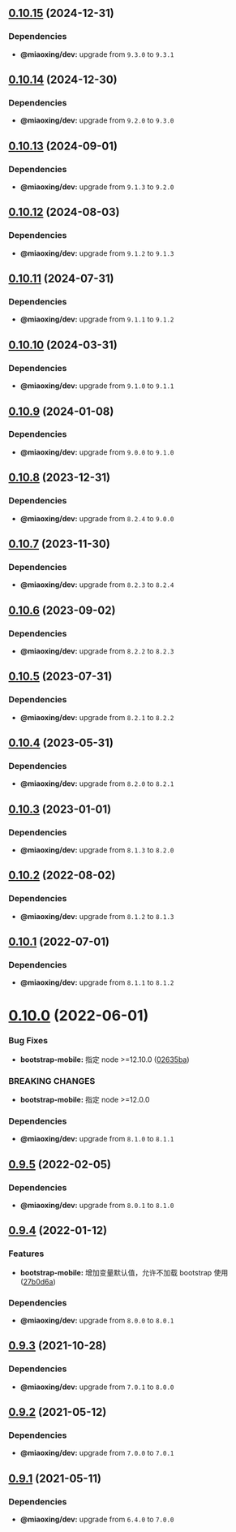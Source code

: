 ## [0.10.15](https://github.com/twinh/bootstrap-mobile/compare/v0.10.14...v0.10.15) (2024-12-31)





### Dependencies

* **@miaoxing/dev:** upgrade from `9.3.0` to `9.3.1`

## [0.10.14](https://github.com/twinh/bootstrap-mobile/compare/v0.10.13...v0.10.14) (2024-12-30)





### Dependencies

* **@miaoxing/dev:** upgrade from `9.2.0` to `9.3.0`

## [0.10.13](https://github.com/twinh/bootstrap-mobile/compare/v0.10.12...v0.10.13) (2024-09-01)





### Dependencies

* **@miaoxing/dev:** upgrade from `9.1.3` to `9.2.0`

## [0.10.12](https://github.com/twinh/bootstrap-mobile/compare/v0.10.11...v0.10.12) (2024-08-03)





### Dependencies

* **@miaoxing/dev:** upgrade from `9.1.2` to `9.1.3`

## [0.10.11](https://github.com/twinh/bootstrap-mobile/compare/v0.10.10...v0.10.11) (2024-07-31)





### Dependencies

* **@miaoxing/dev:** upgrade from `9.1.1` to `9.1.2`

## [0.10.10](https://github.com/twinh/bootstrap-mobile/compare/v0.10.9...v0.10.10) (2024-03-31)





### Dependencies

* **@miaoxing/dev:** upgrade from `9.1.0` to `9.1.1`

## [0.10.9](https://github.com/twinh/bootstrap-mobile/compare/v0.10.8...v0.10.9) (2024-01-08)





### Dependencies

* **@miaoxing/dev:** upgrade from `9.0.0` to `9.1.0`

## [0.10.8](https://github.com/twinh/bootstrap-mobile/compare/v0.10.7...v0.10.8) (2023-12-31)





### Dependencies

* **@miaoxing/dev:** upgrade from `8.2.4` to `9.0.0`

## [0.10.7](https://github.com/twinh/bootstrap-mobile/compare/v0.10.6...v0.10.7) (2023-11-30)





### Dependencies

* **@miaoxing/dev:** upgrade from `8.2.3` to `8.2.4`

## [0.10.6](https://github.com/twinh/bootstrap-mobile/compare/v0.10.5...v0.10.6) (2023-09-02)





### Dependencies

* **@miaoxing/dev:** upgrade from `8.2.2` to `8.2.3`

## [0.10.5](https://github.com/twinh/bootstrap-mobile/compare/v0.10.4...v0.10.5) (2023-07-31)





### Dependencies

* **@miaoxing/dev:** upgrade from `8.2.1` to `8.2.2`

## [0.10.4](https://github.com/twinh/bootstrap-mobile/compare/v0.10.3...v0.10.4) (2023-05-31)





### Dependencies

* **@miaoxing/dev:** upgrade from `8.2.0` to `8.2.1`

## [0.10.3](https://github.com/twinh/bootstrap-mobile/compare/v0.10.2...v0.10.3) (2023-01-01)





### Dependencies

* **@miaoxing/dev:** upgrade from `8.1.3` to `8.2.0`

## [0.10.2](https://github.com/twinh/bootstrap-mobile/compare/v0.10.1...v0.10.2) (2022-08-02)





### Dependencies

* **@miaoxing/dev:** upgrade from `8.1.2` to `8.1.3`

## [0.10.1](https://github.com/twinh/bootstrap-mobile/compare/v0.10.0...v0.10.1) (2022-07-01)





### Dependencies

* **@miaoxing/dev:** upgrade from `8.1.1` to `8.1.2`

# [0.10.0](https://github.com/twinh/bootstrap-mobile/compare/v0.9.5...v0.10.0) (2022-06-01)


### Bug Fixes

* **bootstrap-mobile:** 指定 node >=12.10.0 ([02635ba](https://github.com/twinh/bootstrap-mobile/commit/02635bad0cb3cdb9f5455aba4c8c7ba6ddf6239e))


### BREAKING CHANGES

* **bootstrap-mobile:** 指定 node >=12.0.0





### Dependencies

* **@miaoxing/dev:** upgrade from `8.1.0` to `8.1.1`

## [0.9.5](https://github.com/twinh/bootstrap-mobile/compare/v0.9.4...v0.9.5) (2022-02-05)





### Dependencies

* **@miaoxing/dev:** upgrade from `8.0.1` to `8.1.0`

## [0.9.4](https://github.com/twinh/bootstrap-mobile/compare/v0.9.3...v0.9.4) (2022-01-12)


### Features

* **bootstrap-mobile:** 增加变量默认值，允许不加载 bootstrap 使用 ([27b0d6a](https://github.com/twinh/bootstrap-mobile/commit/27b0d6a07aa4b1a552a6414f73e038fc5fa6bc9e))





### Dependencies

* **@miaoxing/dev:** upgrade from `8.0.0` to `8.0.1`

## [0.9.3](https://github.com/twinh/bootstrap-mobile/compare/v0.9.2...v0.9.3) (2021-10-28)





### Dependencies

* **@miaoxing/dev:** upgrade from `7.0.1` to `8.0.0`

## [0.9.2](https://github.com/twinh/bootstrap-mobile/compare/v0.9.1...v0.9.2) (2021-05-12)





### Dependencies

* **@miaoxing/dev:** upgrade from `7.0.0` to `7.0.1`

## [0.9.1](https://github.com/twinh/bootstrap-mobile/compare/v0.9.0...v0.9.1) (2021-05-11)





### Dependencies

* **@miaoxing/dev:** upgrade from `6.4.0` to `7.0.0`
